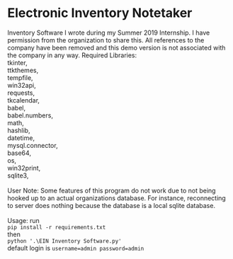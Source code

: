 # Electronic Inventory Notetaker
Inventory Software I wrote during my Summer 2019 Internship. I have permission from the organization to share this. All references to the company have been removed and this demo version is not associated with the company in any way.
Required Libraries:
  <br />tkinter,
  <br />ttkthemes,
  <br />tempfile,
  <br />win32api,
  <br />requests,
  <br />tkcalendar,
  <br />babel,
  <br />babel.numbers,
  <br />math,
  <br />hashlib,
  <br />datetime,
  <br />mysql.connector,
  <br />base64,
  <br />os,
  <br />win32print,
  <br />sqlite3,
  <br /><br />
  User Note: Some features of this program do not work due to not being hooked up to an actual organizations database. For instance, reconnecting to server does nothing because the database is a local sqlite database. <br />
  <br />
  Usage: run <br /> ```pip install -r requirements.txt``` <br />
  then <br /> ```python '.\EIN Inventory Software.py'``` <br />
  default login is ```username=admin password=admin```
